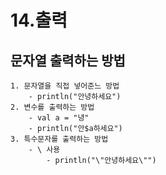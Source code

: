 # 14.출력

## 문자열 출력하는 방법
    1. 문자열을 직접 넣어준느 방법
        - println("안녕하세요")
    2. 변수를 출력하는 방법
        - val a = "녕"
        - println("안$a하세요")
    3. 특수문자를 출력하는 방법
        - \ 사용
            - println("\"안녕하세요\"")

